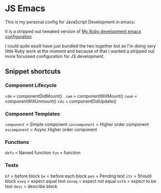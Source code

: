 # JS Emacs

This is my personal config for JavaScript Development in emacs.

It is a stripped out tweaked version of [My Ruby development emacs configuration](https://github.com/StlthyLee/emacs)

I could quite easilt have just bundled the two together but as I'm doing very little Ruby work at the moment and because of that I wanted a stripped out more focussed configuration for JS development.

## Snippet shortcuts
### Component Lifecycle
`cdm` = componentDidMount() . 
`cwm` = componentWillMount()
`cwum` = componentWillUnmount()
`cdu` = componentDidUpdate()

### Component Templates
`component` = Simple component
`concomponent` = Higher order component
`ascomponent` = Async Higher order component

### Functions
`defu` = Named function
`fun` = function

### Tests
`bf` = before block
`be` = before each block
`pen` = Pending test
`its` = Should block
`exeq` = expect equal test
`exneq` = expect not equal
`extb` = expect to be test
`desc` = describe block
